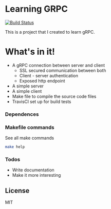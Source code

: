 # Learning GRPC

[![Build Status](https://travis-ci.org/Manuhmutua/learning-grpc.svg?branch=master)](https://travis-ci.org/Manuhmutua/learning-grpc)

This is a project that I created to learn gRPC.

# What's in it!

- A gRPC connection between server and client
    - SSL secured communication between both
    - Client - server authentication
    - Exposed http endpoint
- A simple server
- A simple client
- Make file to compile the source code files
- TravisCI set up for build tests

### Dependences 

### Makefile commands
See all make commands
```sh
make help
```

### Todos

 - Write documentation
 - Make it more interesting 

License
----

MIT 